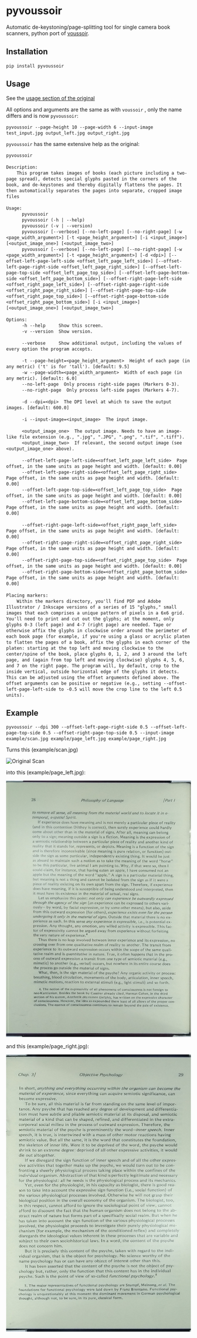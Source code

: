 # pyvoussoir
Automatic de-keystoning/page-splitting tool for single camera book scanners, python port of [voussoir](https://github.com/publicus/voussoir). 

## Installation

```
pip install pyvoussoir
```

## Usage

See the [usage section of the original](https://github.com/publicus/voussoir#using-the-program)

All options and arguments are the same as with `voussoir` , only the name differs and is now `pyvoussoir`: 

```
pyvoussoir --page-height 10 --page-width 6 --input-image test_input.jpg output_left.jpg output_right.jpg
``` 

`pyvoussoir` has the same extensive help as the original:

```
pyvoussoir

Description:
    This program takes images of books (each picture including a two-page spread), detects special glyphs pasted in the corners of the book, and de-keystones and thereby digitally flattens the pages. It then automatically separates the pages into separate, cropped image files

Usage:
      pyvoussoir
      pyvoussoir (-h | --help)
      pyvoussoir (-v | --version)
      pyvoussoir [--verbose] [--no-left-page] [--no-right-page] [-w <page_width_argument>] [-t <page_height_argument>] [-i <input_image>] [<output_image_one>] [<output_image_two>]
      pyvoussoir [--verbose] [--no-left-page] [--no-right-page] [-w <page_width_argument>] [-t <page_height_argument>] [-d <dpi>] [--offset-left-page-left-side <offset_left_page_left_side>] [--offset-left-page-right-side <offset_left_page_right_side>] [--offset-left-page-top-side <offset_left_page_top_side>] [--offset-left-page-bottom-side <offset_left_page_bottom_side>] [--offset-right-page-left-side <offset_right_page_left_side>] [--offset-right-page-right-side <offset_right_page_right_side>] [--offset-right-page-top-side <offset_right_page_top_side>] [--offset-right-page-bottom-side <offset_right_page_bottom_side>] [-i <input_image>] [<output_image_one>] [<output_image_two>]

Options:
      -h --help     Show this screen.
      -v --version  Show version.

      --verbose     Show additional output, including the values of every option the program accepts.

      -t --page-height=<page_height_argument>  Height of each page (in any metric) ('t' is for 'tall'). [default: 9.5]
      -w --page-width=<page_width_argument>  Width of each page (in any metric). [default: 6.0]
      --no-left-page  Only process right-side pages (Markers 0-3).
      --no-right-page  Only process left-side pages (Markers 4-7).

      -d --dpi=<dpi>  The DPI level at which to save the output images. [default: 600.0]

      -i --input-image=<input_image>  The input image.

      <output_image_one>  The output image. Needs to have an image-like file extension (e.g., ".jpg", ".JPG", ".png", ".tif", ".tiff").
      <output_image_two>  If relevant, the second output image (see <output_image_one> above).

      --offset-left-page-left-side=<offset_left_page_left_side>  Page offset, in the same units as page height and width. [default: 0.00]
      --offset-left-page-right-side=<offset_left_page_right_side>  Page offset, in the same units as page height and width. [default: 0.00]
      --offset-left-page-top-side=<offset_left_page_top_side>  Page offset, in the same units as page height and width. [default: 0.00]
      --offset-left-page-bottom-side=<offset_left_page_bottom_side>  Page offset, in the same units as page height and width. [default: 0.00]

      --offset-right-page-left-side=<offset_right_page_left_side>  Page offset, in the same units as page height and width. [default: 0.00]
      --offset-right-page-right-side=<offset_right_page_right_side>  Page offset, in the same units as page height and width. [default: 0.00]
      --offset-right-page-top-side=<offset_right_page_top_side>  Page offset, in the same units as page height and width. [default: 0.00]
      --offset-right-page-bottom-side=<offset_right_page_bottom_side>  Page offset, in the same units as page height and width. [default: 0.00]

Placing markers:
    Within the markers directory, you'll find PDF and Adobe Illustrator / Inkscape versions of a series of 15 "glyphs," small images that each comprises a unique pattern of pixels in a 6x6 grid. You'll need to print and cut out the glyphs; at the moment, only glyphs 0-3 (left page) and 4-7 (right page) are needed. Tape or otherwise affix the glyphs in clockwise order around the perimeter of each book page (for example, if you're using a glass or acrylic platen to flatten the pages of a book, affix the glyphs in each corner of the platen: starting at the top left and moving clockwise to the center/spine of the book, place glyphs 0, 1, 2, and 3 around the left page, and (again from top left and moving clockwise) glyphs 4, 5, 6, and 7 on the right page. The program will, by default, crop to the inside vertical, outside horizontal edge of the glyphs it detects. This can be adjusted using the offset arguments defined above. The offset arguments can be positive or negative (e.g., setting --offset-left-page-left-side to -0.5 will move the crop line to the left 0.5 units).

```

## Example
```
pyvoussoir --dpi 300 --offset-left-page-right-side 0.5 --offset-left-page-top-side 0.5 --offset-right-page-top-side 0.5 --input-image example/scan.jpg example/page_left.jpg example/page_right.jpg 
```

Turns this (example/scan.jpg)

![Original Scan](https://raw.githubusercontent.com/hnesk/pyvoussoir/master/example/scan.jpg)

into this (example/page_left.jpg):

![Left page](https://raw.githubusercontent.com/hnesk/pyvoussoir/master/example/page_left.jpg)

and this (example/page_right.jpg):

![Left page](https://raw.githubusercontent.com/hnesk/pyvoussoir/master/example/page_right.jpg)
